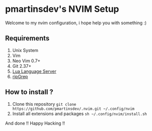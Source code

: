 # pmartinsdev's NVIM Setup

Welcome to my nvim configuration, i hope help you with something :)

## Requirements

1. Unix System
2. Vim
3. Neo Vim 0.7+
4. Git 2.37+
5. [Lua Language Server](https://github.com/sumneko/lua-language-server)
6. [ripGrep](https://github.com/BurntSushi/ripgrep)

## How to install ?

1. Clone this repository `git clone https://github.com/pmartinsdev/.nvim.git ~/.config/nvim`
2. Install all extensions and packages `sh ~/.config/nvim/install.sh`

And done !! Happy Hacking !!
